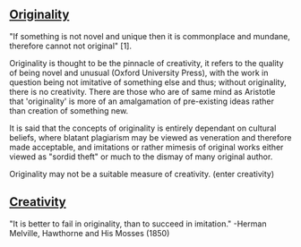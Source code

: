 ## [Originality](obsidian://open?vault=EPQ&file=1.%20Topics)
"If something is not novel and unique then it is commonplace and mundane, therefore cannot not original" $[1]$.

Originality is thought to be the pinnacle of creativity, it refers to the quality of being novel and unusual (Oxford University Press), with the work in question being not imitative of something else and thus; without originality, there is no creativity. There are those who are of same mind as Aristotle that 'originality' is more of an amalgamation of pre-existing ideas rather than creation of something new.

It is said that the concepts of originality is entirely dependant on cultural beliefs, where blatant plagiarism may be viewed as veneration and therefore made acceptable, and imitations or rather mimesis of original works either viewed as "sordid theft" or  much to the dismay of many original author.


Originality may not be a suitable measure of creativity.
(enter creativity)



## [Creativity](obsidian://open?vault=EPQ&file=1.%20Topics)

"It is better to fail in originality, than to succeed in imitation."
-Herman Melville, Hawthorne and His Mosses (1850)
